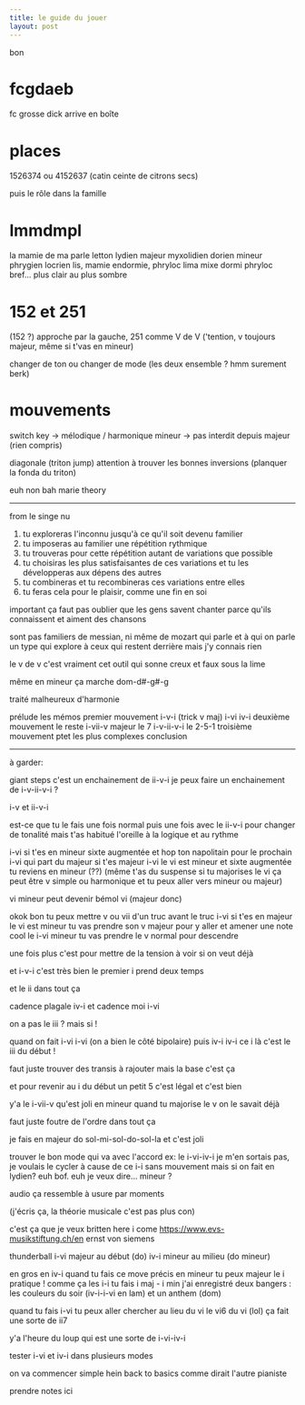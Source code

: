 ```yaml
---
title: le guide du jouer
layout: post
---
```


bon

# fcgdaeb

fc grosse dick arrive en boîte 

# places

1526374
ou 4152637
(catin ceinte de citrons secs)

puis le rôle dans la famille

# lmmdmpl

la mamie de ma parle letton
lydien majeur myxolidien dorien mineur phrygien locrien
lis, mamie endormie, phryloc
lima mixe dormi phryloc
bref...
plus clair au plus sombre

# 152 et 251

(152 ?)
approche par la gauche,
251 comme V de V
('tention, v toujours majeur, même si t'vas en mineur)

changer de ton ou changer de mode (les deux ensemble ? hmm surement berk)

# mouvements

switch key 
-> mélodique / harmonique mineur
-> pas interdit depuis majeur
(rien compris)

diagonale (triton jump)
attention à trouver les bonnes inversions
(planquer la fonda du triton)

euh
non bah marie theory


---

from le singe nu

1. tu exploreras l'inconnu jusqu'à ce qu'il soit devenu familier
2. tu imposeras au familier une répétition rythmique
3. tu trouveras pour cette répétition autant de variations que possible
4. tu choisiras les plus satisfaisantes de ces variations et tu les développeras aux dépens des autres
5. tu combineras et tu recombineras ces variations entre elles
6. tu feras cela pour le plaisir, comme une fin en soi

important ça
faut pas oublier que les gens savent chanter
parce qu'ils connaissent et aiment des chansons

sont pas familiers de messian, ni même de mozart
qui parle et à qui on parle
un type qui explore à ceux qui restent derrière
mais j'y connais rien

le v de v c'est vraiment
cet outil qui sonne creux et faux sous la lime

même en mineur ça marche
dom-d#-g#-g

traité malheureux d'harmonie

prélude 
les mémos
premier mouvement
i-v-i
(trick v maj)
i-vi
iv-i
deuxième mouvement
le reste
i-vii-v
majeur le 7
i-v-ii-v-i
le 2-5-1
troisième mouvement
ptet les plus complexes
conclusion

---

à garder:

giant steps c'est un enchainement de ii-v-i
je peux faire un enchainement de i-v-ii-v-i ?


i-v et ii-v-i

est-ce que tu le fais une fois normal
puis une fois avec le ii-v-i pour changer de tonalité
mais t'as habitué l'oreille à la logique et au rythme


i-vi
si t'es en mineur
sixte augmentée et hop ton napolitain
pour le prochain i-vi qui part du majeur
si t'es majeur
i-vi le vi est mineur
et sixte augmentée tu reviens en mineur (??)
(même t'as du suspense si tu majorises le vi
ça peut être v simple ou harmonique
et tu peux aller vers mineur ou majeur)

vi mineur peut devenir
bémol vi (majeur donc)


okok bon
tu peux mettre v ou vii d'un truc avant le truc
i-vi si t'es en majeur
le vi est mineur
tu vas prendre son v majeur pour y aller
et amener une note cool
le i-vi mineur
tu vas prendre le v normal pour descendre

une fois plus c'est pour mettre de la tension
à voir si on veut déjà

et i-v-i c'est très bien
le premier i prend deux temps

et le ii dans tout ça

cadence plagale iv-i
et cadence moi i-vi

on a pas le iii ?
mais si !

quand on fait i-vi i-vi
(on a bien le côté bipolaire)
puis iv-i iv-i
ce i là c'est le iii du début !

faut juste trouver des transis à rajouter
mais la base c'est ça

et pour revenir au i du début
un petit 5 c'est légal et c'est bien

y'a le i-vii-v qu'est joli en mineur
quand tu majorise le v
on le savait déjà

faut juste foutre de l'ordre dans tout ça

je fais en majeur do
sol-mi-sol-do-sol-la
et c'est joli

trouver le bon mode qui va avec l'accord
ex: le i-vi-iv-i
je m'en sortais pas, je voulais le cycler à cause de ce i-i sans mouvement
mais si on fait en lydien?
euh bof. euh je veux dire... mineur ?

audio
ça ressemble à usure par moments

(j'écris ça, la théorie musicale c'est pas plus con)

c'est ça que je veux
britten here i come
https://www.evs-musikstiftung.ch/en
ernst von siemens

thunderball
i-vi majeur au début (do)
iv-i mineur au milieu (do mineur)

en gros en iv-i quand tu fais ce move précis en mineur
tu peux majeur le i
pratique ! comme ça les i-i tu fais i maj - i min
j'ai enregistré deux bangers : les couleurs du soir (iv-i-i-vi en lam) et un anthem (dom)

quand tu fais i-vi tu peux aller chercher au lieu du vi
le vi6 du vi (lol)
ça fait une sorte de ii7

y'a l'heure du loup qui est une sorte de i-vi-iv-i

tester i-vi et iv-i
dans plusieurs modes

on va commencer simple hein
back to basics comme dirait l'autre pianiste

prendre notes ici


